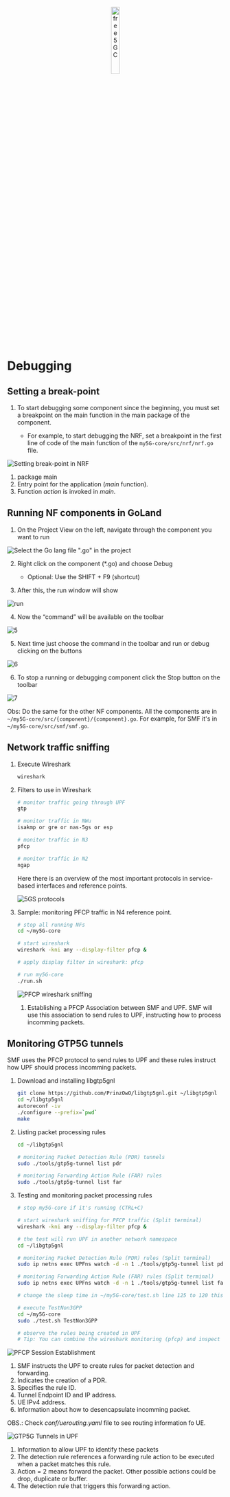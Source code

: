 <div align="center">

<a href="https://github.com/LABORA-INF-UFG/my5Gcore"><img width="20%" src="../figs/my5g-logo.png" alt="free5GC"/></a>

</div> 

# Debugging

## Setting a break-point

1. To start debugging some component since the beginning, you must set a breakpoint on the main function in the main package of the component.

    - For example, to start debugging the NRF, set a breakpoint in the first line of code of the main function of the `my5G-core/src/nrf/nrf.go` file.

![Setting break-point in NRF](../../media/images/code-debugging/set-break-point-nrf.png)

1. package main
2. Entry point for the application (_main_ function).
3. Function _action_ is invoked in _main_.


## Running NF components in GoLand

1. On the Project View on the left, navigate through the component you want to run

![Select the Go lang file ".go" in the project](../../media/images/code-debugging/3.png)

2. Right click on the component (*.go) and choose Debug
    - Optional: Use the SHIFT + F9 (shortcut)

3. After this, the run window will show

![run](../../media/images/code-debugging/4.jpeg)


4. Now the “command” will be available on the toolbar

![5](../../media/images/code-debugging/5.png)

5. Next time just choose the command in the toolbar and run or debug clicking on the buttons

![6](../../media/images/code-debugging/6.png)

6. To stop a running or debugging component click the Stop button on the toolbar

![7](../../media/images/code-debugging/7.png)

Obs: Do the same for the other NF components. All the components are in `~/my5G-core/src/{component}/{component}.go`. For example, for SMF it's in `~/my5G-core/src/smf/smf.go`.

## Network traffic sniffing

1. Execute Wireshark 
   ```bash
   wireshark
   ````
2. Filters to use in Wireshark

    ```bash
    # monitor traffic going through UPF
    gtp

    # monitor traffic in NWu
    isakmp or gre or nas-5gs or esp

    # monitor traffic in N3
    pfcp

    # monitor traffic in N2
    ngap
    ```

    Here there is an overview of the most important protocols in service-based interfaces and reference points.

    ![5GS protocols](../../media/images/code-debugging/5gs-protocols.png)


3. Sample: monitoring PFCP traffic in N4 reference point.

    
    ```bash
    # stop all running NFs
    cd ~/my5G-core

    # start wireshark
    wireshark -kni any --display-filter pfcp &

    # apply display filter in wireshark: pfcp

    # run my5G-core
    ./run.sh
    ```

    ![PFCP wireshark sniffing](../../media/images/code-debugging/pfcp-wireshark.png)

    1. Establishing a PFCP Association between SMF and UPF. SMF will use this association to send rules to UPF, instructing how to process incomming packets.


## Monitoring  GTP5G tunnels

SMF uses the PFCP protocol to send rules to UPF and these rules instruct how UPF should process incomming packets.

1. Download and installing libgtp5gnl
    ```bash
    git clone https://github.com/PrinzOwO/libgtp5gnl.git ~/libgtp5gnl
    cd ~/libgtp5gnl
    autoreconf -iv
    ./configure --prefix=`pwd`
    make
    ```
2. Listing packet processing rules
    ```bash
    cd ~/libgtp5gnl
    
    # monitoring Packet Detection Rule (PDR) tunnels
    sudo ./tools/gtp5g-tunnel list pdr

    # monitoring Forwarding Action Rule (FAR) rules
    sudo ./tools/gtp5g-tunnel list far
    ```
3. Testing and monitoring packet processing rules
   ```bash
   # stop my5G-core if it's running (CTRL+C)

   # start wireshark sniffing for PFCP traffic (Split terminal)
   wireshark -kni any --display-filter pfcp &

   # the test will run UPF in another network namespace
   cd ~/libgtp5gnl   

   # monitoring Packet Detection Rule (PDR) rules (Split terminal)
   sudo ip netns exec UPFns watch -d -n 1 ./tools/gtp5g-tunnel list pdr

   # monitoring Forwarding Action Rule (FAR) rules (Split terminal)
   sudo ip netns exec UPFns watch -d -n 1 ./tools/gtp5g-tunnel list far

   # change the sleep time in ~/my5G-core/test.sh line 125 to 120 this will give you time to analyse the rules before the UPF is terminated.

   # execute TestNon3GPP
   cd ~/my5G-core
   sudo ./test.sh TestNon3GPP

   # observe the rules being created in UPF
   # Tip: You can combine the wireshark monitoring (pfcp) and inspect the packets to see how SMF sends the rules for packet processing to UPF   
   ```

![PFCP Session Establishment](../../media/images/code-debugging/pfcp-session-establishment.png)

1. SMF instructs the UPF to create rules for packet detection and forwarding.
2. Indicates the creation of a PDR.
3. Specifies the rule ID.
4. Tunnel Endpoint ID and IP address.
5. UE IPv4 address.
6. Information about how to desencapsulate incomming packet.

OBS.: Check *conf/uerouting.yaml* file to see routing information fo UE.


![GTP5G Tunnels in UPF](../../media/images/code-debugging/gtp5g-tunnels.png)

1. Information to allow UPF to identify these packets
2. The detection rule references a forwarding rule action to be executed when a packet matches this rule.
3. Action = 2 means forward the packet. Other possible actions could be drop, duplicate or buffer.
4. The detection rule that triggers this forwarding action.